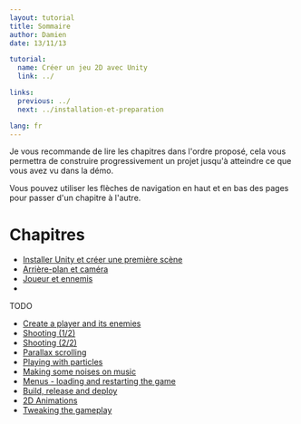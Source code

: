 ```yaml
---
layout: tutorial
title: Sommaire
author: Damien
date: 13/11/13

tutorial:
  name: Créer un jeu 2D avec Unity
  link: ../

links:
  previous: ../
  next: ../installation-et-preparation

lang: fr
---
```


Je vous recommande de lire les chapitres dans l'ordre proposé, cela vous permettra de construire progressivement un projet jusqu'à atteindre ce que vous avez vu dans la démo.

Vous pouvez utiliser les flèches de navigation en haut et en bas des pages pour passer d'un chapitre à l'autre.

# Chapitres

- [Installer Unity et créer une première scène](../installation-et-preparation)
- [Arrière-plan et caméra](../arriere-plan-et-camera)
- [Joueur et ennemis](../joueur-et-ennemis)
- 
TODO

- [Create a player and its enemies](../player-and-enemies)
- [Shooting (1/2)](../shooting-1)
- [Shooting (2/2)](../shooting-2)
- [Parallax scrolling](../parallax-scrolling)
- [Playing with particles](../particles)
- [Making some noises on music](../sounds)
- [Menus - loading and restarting the game](../menus)
- [Build, release and deploy](../deployment)
- [2D Animations](../animations)
- [Tweaking the gameplay](../tweaking-the-gameplay)
